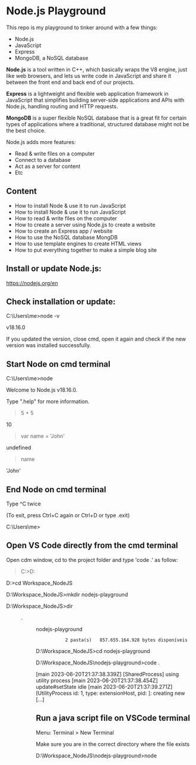 # Node.js Playground

This repo is my playground to tinker around with a few things:

- Node.js
- JavaScript
- Express
- MongoDB, a NoSQL database

<b>Node.js</b> is a tool written in C++, which basically wraps the V8 engine, just like web browsers, and lets us write code in JavaScript and share it between the front end and back end of our projects.

<b>Express</b> is a lightweight and flexible web application framework in JavaScript that simplifies building server-side applications and APIs with Node.js, handling routing and HTTP requests. 

<b>MongoDB</b> is a super flexible NoSQL database that is a great fit for certain types of applications where a traditional, structured database might not be the best choice. 

Node.js adds more features:

-  Read & write files on a computer
-  Connect to a database
-  Act as a server for content
-  Etc

## Content

- How to install Node & use it to run JavaScript
- How to install Node & use it to run JavaScript
- How to read & write files on the computer
- How to create a server using Node.jjs to create a website
- How to create an Express app / website
- How to use the NoSQL database MongDB
- How to use template engines to create HTML views
- How to put everything together to make a simple blog site

## Install or update Node.js:

https://nodejs.org/en

## Check installation or update:

C:\Users\me>node -v

v18.16.0

If you updated the version, close cmd, open it again and check if the new version was installed successfully.

## Start Node on cmd terminal

C:\Users\me>node

Welcome to Node.js v18.16.0.

Type ".help" for more information.
>
> 5 + 5
> 
10
>
> var name = 'John'
> 
undefined
> name
> 
'John'

## End Node on cmd terminal

Type ^C twice
>
(To exit, press Ctrl+C again or Ctrl+D or type .exit)
>
C:\Users\me>

## Open VS Code directly from the cmd terminal

Open cdm window, cd to the project folder and type 'code .' as follow:

>C:\>D:

D:\>cd Workspace_NodeJS

D:\Workspace_NodeJS>mkdir nodejs-playground

D:\Workspace_NodeJS>dir

<DIR>          .

<DIR>          nodejs-playground

               2 pasta(s)   857.655.164.928 bytes disponíveis

D:\Workspace_NodeJS>cd nodejs-playground

D:\Workspace_NodeJS\nodejs-playground>code .

[main 2023-06-20T21:37:38.339Z] [SharedProcess] using utility process
[main 2023-06-20T21:37:38.454Z] update#setState idle
[main 2023-06-20T21:37:39.271Z] [UtilityProcess id: 1, type: extensionHost, pid: ]: creating new [...]

## Run a java script file on VSCode terminal

Menu: Terminal > New Terminal

Make sure you are in the correct directory where the file exists

D:\Workspace_NodeJS\nodejs-playground>node <file-name>